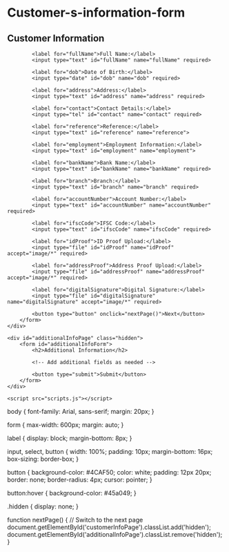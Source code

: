 # Customer-s-information-form
<!DOCTYPE html>
<html lang="en">
<head>
    <meta charset="UTF-8">
    <meta name="viewport" content="width=device-width, initial-scale=1.0">
    <title>Add Customer Information</title>
    <link rel="stylesheet" href="styles.css">
</head>
<body>
    <div id="customerInfoPage">
        <form id="customerInfoForm">
            <h2>Customer Information</h2>

            <label for="fullName">Full Name:</label>
            <input type="text" id="fullName" name="fullName" required>

            <label for="dob">Date of Birth:</label>
            <input type="date" id="dob" name="dob" required>

            <label for="address">Address:</label>
            <input type="text" id="address" name="address" required>

            <label for="contact">Contact Details:</label>
            <input type="tel" id="contact" name="contact" required>

            <label for="reference">Reference:</label>
            <input type="text" id="reference" name="reference">

            <label for="employment">Employment Information:</label>
            <input type="text" id="employment" name="employment">

            <label for="bankName">Bank Name:</label>
            <input type="text" id="bankName" name="bankName" required>

            <label for="branch">Branch:</label>
            <input type="text" id="branch" name="branch" required>

            <label for="accountNumber">Account Number:</label>
            <input type="text" id="accountNumber" name="accountNumber" required>

            <label for="ifscCode">IFSC Code:</label>
            <input type="text" id="ifscCode" name="ifscCode" required>

            <label for="idProof">ID Proof Upload:</label>
            <input type="file" id="idProof" name="idProof" accept="image/*" required>

            <label for="addressProof">Address Proof Upload:</label>
            <input type="file" id="addressProof" name="addressProof" accept="image/*" required>

            <label for="digitalSignature">Digital Signature:</label>
            <input type="file" id="digitalSignature" name="digitalSignature" accept="image/*" required>

            <button type="button" onclick="nextPage()">Next</button>
        </form>
    </div>

    <div id="additionalInfoPage" class="hidden">
        <form id="additionalInfoForm">
            <h2>Additional Information</h2>

            <!-- Add additional fields as needed -->

            <button type="submit">Submit</button>
        </form>
    </div>

    <script src="scripts.js"></script>
</body>
</html>

body {
    font-family: Arial, sans-serif;
    margin: 20px;
}

form {
    max-width: 600px;
    margin: auto;
}

label {
    display: block;
    margin-bottom: 8px;
}

input, select, button {
    width: 100%;
    padding: 10px;
    margin-bottom: 16px;
    box-sizing: border-box;
}

button {
    background-color: #4CAF50;
    color: white;
    padding: 12px 20px;
    border: none;
    border-radius: 4px;
    cursor: pointer;
}

button:hover {
    background-color: #45a049;
}

.hidden {
    display: none;
}

function nextPage() {
    // Switch to the next page
    document.getElementById('customerInfoPage').classList.add('hidden');
    document.getElementById('additionalInfoPage').classList.remove('hidden');
}
